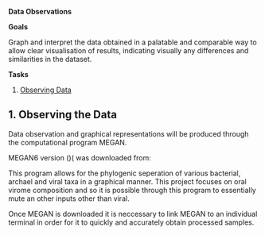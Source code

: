 **Data Observations**

**Goals**

Graph and interpret the data obtained in a palatable and comparable way to allow clear visualisation of results, indicating visually any differences and similarities in the dataset.

**Tasks**

 1. [Observing Data](https://github.com/darcey-watson/Viral-Content-Project/blob/master/3.%20Data%20Observations.md#1-observing-the-data)

## 1. Observing the Data

Data observation and graphical representations will be produced through the computational program MEGAN.

MEGAN6 version ()( was downloaded from:

This program allows for the phylogenic seperation of various bacterial, archael and viral taxa in a graphical manner. This project focuses on oral virome composition and so it is possible through this program to essentially mute an other inputs other than viral. 

Once MEGAN is downloaded it is neccessary to link MEGAN to an individual terminal in order for it to quickly and accurately obtain processed samples. 
